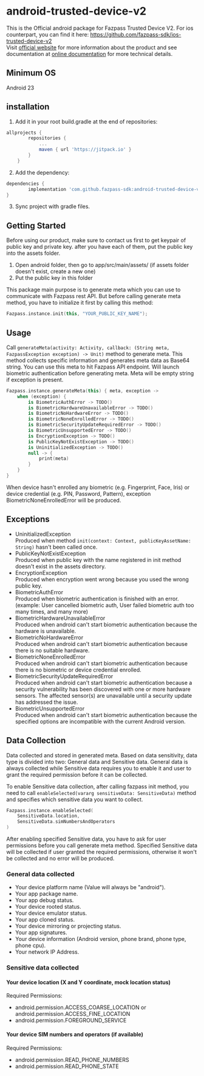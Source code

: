 # android-trusted-device-v2

This is the Official android package for Fazpass Trusted Device V2.
For ios counterpart, you can find it here: https://github.com/fazpass-sdk/ios-trusted-device-v2 <br>
Visit [official website](https://fazpass.com) for more information about the product and see documentation at [online documentation](https://doc.fazpass.com) for more technical details.

## Minimum OS
Android 23

## installation
1. Add it in your root build.gradle at the end of repositories:
```gradle
allprojects {
		repositories {
			...
			maven { url 'https://jitpack.io' }
		}
	}
```
2. Add the dependency:
```gradle
dependencies {
        implementation 'com.github.fazpass-sdk:android-trusted-device-v2:Tag'
}
```
3. Sync project with gradle files.

## Getting Started
Before using our product, make sure to contact us first to get keypair of public key and private key.
after you have each of them, put the public key into the assets folder.

1. Open android folder, then go to app/src/main/assets/ (if assets folder doesn't exist, create a new one)
2. Put the public key in this folder

This package main purpose is to generate meta which you can use to communicate with Fazpass rest API. But
before calling generate meta method, you have to initialize it first by calling this method:
```kotlin
Fazpass.instance.init(this, "YOUR_PUBLIC_KEY_NAME");
```

## Usage
Call `generateMeta(activity: Activity, callback: (String meta, FazpassException exception) -> Unit)` method to generate meta. This method
collects specific information and generates meta data as Base64 string.
You can use this meta to hit Fazpass API endpoint. Will launch biometric authentication before
generating meta. Meta will be empty string if exception is present.
```kotlin
Fazpass.instance.generateMeta(this) { meta, exception ->
    when (exception) {
        is BiometricAuthError -> TODO()
        is BiometricHardwareUnavailableError -> TODO()
        is BiometricNoHardwareError -> TODO()
        is BiometricNoneEnrolledError -> TODO()
        is BiometricSecurityUpdateRequiredError -> TODO()
        is BiometricUnsupportedError -> TODO()
        is EncryptionException -> TODO()
        is PublicKeyNotExistException -> TODO()
        is UninitializedException -> TODO()
        null -> { 
            print(meta) 
        }
    }
}
```
When device hasn't enrolled any biometric (e.g. Fingerprint, Face, Iris) or device credential (e.g. PIN, Password, Pattern), exception BiometricNoneEnrolledError will be produced.

## Exceptions
* UninitializedException<br>
Produced when method `init(context: Context, publicKeyAssetName: String)` hasn't been called once.
* PublicKeyNotExistException<br>
Produced when public key with the name registered in init method doesn't exist in the assets directory.
* EncryptionException<br>
Produced when encryption went wrong because you used the wrong public key.
* BiometricAuthError<br>
Produced when biometric authentication is finished with an error. (example: User cancelled biometric auth, User failed biometric auth too many times, and many more)
* BiometricHardwareUnavailableError<br>
Produced when android can't start biometric authentication because the hardware is unavailable.
* BiometricNoHardwareError<br>
Produced when android can't start biometric authentication because there is no suitable hardware.
* BiometricNoneEnrolledError<br>
Produced when android can't start biometric authentication because there is no biometric or device credential enrolled.
* BiometricSecurityUpdateRequiredError<br>
Produced when android can't start biometric authentication because a security vulnerability has been discovered with one or
more hardware sensors. The affected sensor(s) are unavailable until a security update has addressed the issue.
* BiometricUnsupportedError<br>
Produced when android can't start biometric authentication because the specified options are incompatible with the current Android version.

## Data Collection
Data collected and stored in generated meta. Based on data sensitivity, data type is divided into two: General data and Sensitive data.
General data is always collected while Sensitive data requires you to enable it and user to grant the required permission before it can be collected.

To enable Sensitive data collection, after calling fazpass init method, you need to call `enableSelected(vararg sensitiveData: SensitiveData)` method and
specifies which sensitive data you want to collect.
```kotlin
Fazpass.instance.enableSelected(
    SensitiveData.location,
    SensitiveData.simNumbersAndOperators
)
```
After enabling specified Sensitive data, you have to ask for user permissions before you call generate meta method. Specified Sensitive data will be collected
if user granted the required permissions, otherwise it won't be collected and no error will be produced.

### General data collected
* Your device platform name (Value will always be "android").
* Your app package name.
* Your app debug status.
* Your device rooted status.
* Your device emulator status.
* Your app cloned status.
* Your device mirroring or projecting status.
* Your app signatures.
* Your device information (Android version, phone brand, phone type, phone cpu).
* Your network IP Address.

### Sensitive data collected
#### Your device location (X and Y coordinate, mock location status)
Required Permissions:
* android.permission.ACCESS_COARSE_LOCATION or android.permission.ACCESS_FINE_LOCATION
* android.permission.FOREGROUND_SERVICE
#### Your device SIM numbers and operators (if available)
Required Permissions:
* android.permission.READ_PHONE_NUMBERS
* android.permission.READ_PHONE_STATE
